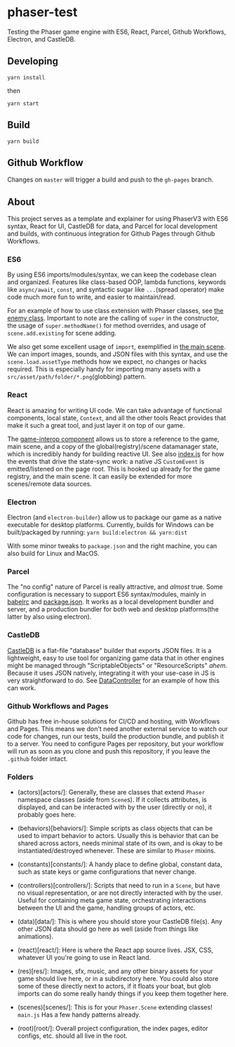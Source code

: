 # phaser-test
Testing the Phaser game engine with ES6, React, Parcel, Github Workflows, Electron, and CastleDB.

## Developing
`yarn install`

then

`yarn start`

## Build
`yarn build`

## Github Workflow
Changes on `master` will trigger a build and push to the `gh-pages` branch.

## About
This project serves as a template and explainer for using PhaserV3 with ES6 syntax, React for UI, CastleDB for data, and Parcel for local development and builds, with continuous integration for Github Pages through Github Workflows.

### ES6
By using ES6 imports/modules/syntax, we can keep the codebase clean and organized. Features like class-based OOP, lambda functions, keywords like `async/await`, `const`, and syntactic sugar like `...`(spread operator) make code much more fun to write, and easier to maintain/read.

For an example of how to use class extension with Phaser classes, see [the enemy class](actors/enemy.js). Important to note are the calling of `super` in the constructor, the usage of `super.methodName()` for method overrides, and usage of `scene.add.existing` for scene adding.

We also get some excellent usage of `import`, exemplified in [the main scene](scenes/main.js). We can import images, sounds, and JSON files with this syntax, and use the `scene.load.assetType` methods how we expect, no changes or hacks required. This is especially handy for importing many assets with a `src/asset/path/folder/*.png`(globbing) pattern.

### React
React is amazing for writing UI code. We can take advantage of functional components, local state, `Context`, and all the other tools React provides that make it such a great tool, and just layer it on top of our game.

The [game-interop component](react/game-interop.jsx) allows us to store a reference to the game, main scene, and a copy of the global(registry)/scene datamanager state, which is incredibly handy for building reactive UI. See also [index.js](index.js) for how the events that drive the state-sync work: a native JS `CustomEvent` is emitted/listened on the page root. This is hooked up already for the game registry, and the main scene. It can easily be extended for more scenes/remote data sources.

### Electron
Electron (and `electron-builder`) allow us to package our game as a native executable for desktop platforms. Currently, builds for Windows can be built/packaged by running:
`yarn build:electron && yarn:dist`

With some minor tweaks to `package.json` and the right machine, you can also build for Linux and MacOS.

### Parcel
The "no config" nature of Parcel is really attractive, and _almost_ true. Some configuration is necessary to support ES6 syntax/modules, mainly in [babelrc](.babelrc) and [package.json](package.json). It works as a local development bundler and server, and a production bundler for both web and desktop platforms(the latter by also using electron).

### CastleDB
[CastleDB](http://castledb.org/) is a flat-file "database" builder that exports JSON files. It is a lightweight, easy to use tool for organizing game data that in other engines might be managed through "ScriptableObjects" or "ResourceScripts" *ahem*. Because it uses JSON natively, integrating it with your use-case in JS is very straightforward to do. See [DataController](controllers/data-controller.js) for an example of how this can work.

### Github Workflows and Pages
Github has free in-house solutions for CI/CD and hosting, with Workflows and Pages. This means we don't need another external service to watch our code for changes, run our tests, build the production bundle, and publish it to a server. You need to configure Pages per repository, but your workflow will run as soon as you clone and push this repository, if you leave the `.github` folder intact.

### Folders
- (actors)[actors/]:
Generally, these are classes that extend `Phaser` namespace classes (aside from `Scene`s). If it collects attributes, is displayed, and can be interacted with by the user (directly or no), it probably goes here.

- (behaviors)[behaviors/]:
Simple scripts as class objects that can be used to impart behavior to actors. Usually this is behavior that can be shared across actors, needs minimal state of its own, and is okay to be instantiated/destroyed whenever. These are similar to `Phaser` mixins.

- (constants)[constants/]:
A handy place to define global, constant data, such as state keys or game configurations that never change.

- (controllers)[controllers/]:
Scripts that need to run in a `Scene`, but have no visual representation, or are not directly interacted with by the user. Useful for containing meta game state, orchestrating interactions between the UI and the game, handling groups of actors, etc.

- (data)[data/]:
This is where you should store your CastleDB file(s). Any other JSON data should go here as well (aside from things like animations).

- (react)[react/]:
Here is where the React app source lives. JSX, CSS, whatever UI you're going to use in React land.

- (res)[res/]:
Images, sfx, music, and any other binary assets for your game should live here, or in a subdirectory here. You could also store some of these directly next to actors, if it floats your boat, but glob imports can do some really handy things if you keep them together here.

- (scenes)[scenes/]:
This is for your `Phaser.Scene` extending classes! `main.js` Has a few handy patterns already.

- (root)[root/]:
Overall project configuration, the index pages, editor configs, etc. should all live in the root.
